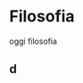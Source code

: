 # Filosofia
oggi filosofia
## d


<!--stackedit_data:
eyJoaXN0b3J5IjpbLTE5ODY4NzcyNDEsMTUwMzcyNzY0OV19
-->